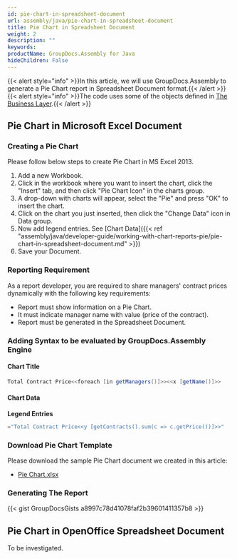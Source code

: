 ```yaml
---
id: pie-chart-in-spreadsheet-document
url: assembly/java/pie-chart-in-spreadsheet-document
title: Pie Chart in Spreadsheet Document
weight: 2
description: ""
keywords: 
productName: GroupDocs.Assembly for Java
hideChildren: False
---
```

{{< alert style="info" >}}In this article, we will use GroupDocs.Assembly to generate a Pie Chart report in Spreadsheet Document format.{{< /alert >}}{{< alert style="info" >}}The code uses some of the objects defined in [The Business Layer](https://docs.groupdocs.com/assembly/java/the-business-layer/).{{< /alert >}}

## Pie Chart in Microsoft Excel Document

### Creating a Pie Chart

Please follow below steps to create Pie Chart in MS Excel 2013.

1.  Add a new Workbook.
2.  Click in the workbook where you want to insert the chart, click the "Insert" tab, and then click "Pie Chart Icon" in the charts group.
3.  A drop-down with charts will appear, select the "Pie" and press "OK" to insert the chart.
4.  Click on the chart you just inserted, then click the "Change Data" icon in Data group.
5.  Now add legend entries. See [Chart Data]({{< ref "assembly/java/developer-guide/working-with-chart-reports-pie/pie-chart-in-spreadsheet-document.md" >}})
6.  Save your Document.

### Reporting Requirement

As a report developer, you are required to share managers' contract prices dynamically with the following key requirements:

*   Report must show information on a Pie Chart.
*   It must indicate manager name with value (price of the contract).
*   Report must be generated in the Spreadsheet Document.

### Adding Syntax to be evaluated by GroupDocs.Assembly Engine

#### Chart Title

```java
Total Contract Price<<foreach [in getManagers()]>><<x [getName()]>>
```

#### Chart Data

**Legend Entries**

```java
="Total Contract Price<<y [getContracts().sum(c => c.getPrice())]>>"
```

### Download Pie Chart Template

Please download the sample Pie Chart document we created in this article:

*   [Pie Chart.xlsx](https://github.com/groupdocs-assembly/GroupDocs.Assembly-for-Java/blob/master/Examples/GroupDocs.Assembly.Examples.Java/Data/Storage/Spreadsheet%20Templates/Pie%20Chart.xlsx?raw=true)

### Generating The Report

{{< gist GroupDocsGists a8997c78d41078faf2b39601411357b8 >}}

## Pie Chart in OpenOffice Spreadsheet Document

To be investigated.
